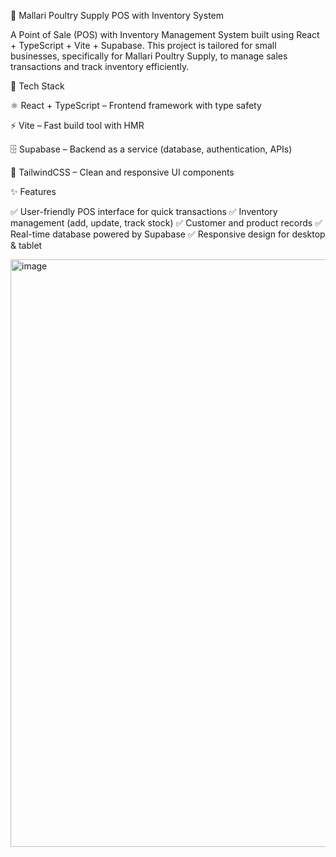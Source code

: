 🐓 Mallari Poultry Supply POS with Inventory System

A Point of Sale (POS) with Inventory Management System built using React + TypeScript + Vite + Supabase.
This project is tailored for small businesses, specifically for Mallari Poultry Supply, to manage sales transactions and track inventory efficiently.

🚀 Tech Stack

⚛️ React + TypeScript – Frontend framework with type safety

⚡ Vite – Fast build tool with HMR

🗄️ Supabase – Backend as a service (database, authentication, APIs)

🎨 TailwindCSS – Clean and responsive UI components

✨ Features

✅ User-friendly POS interface for quick transactions
✅ Inventory management (add, update, track stock)
✅ Customer and product records
✅ Real-time database powered by Supabase
✅ Responsive design for desktop & tablet

<img width="1919" height="940" alt="image" src="https://github.com/user-attachments/assets/70761f3f-032e-4d53-abe6-b2236855f8b1" />

